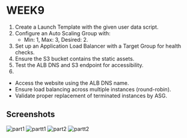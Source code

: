# WEEK9
1. Create a Launch Template with the given user data script.
2. Configure an Auto Scaling Group with:
   - Min: 1, Max: 3, Desired: 2.
3. Set up an Application Load Balancer with a Target Group for health checks.
4. Ensure the S3 bucket contains the static assets.
5. Test the ALB DNS and S3 endpoint for accessibility.
6. 
- Access the website using the ALB DNS name.
- Ensure load balancing across multiple instances (round-robin).
- Validate proper replacement of terminated instances by ASG.
## Screenshots
![part1](part1.png)
![partt1](partt1.png)
![part2](part2.png)
![partt2](partt2.png)
